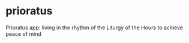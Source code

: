 # prioratus
Prioratus app: living in the rhythm of the Liturgy of the Hours to achieve peace of mind
